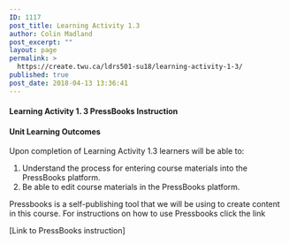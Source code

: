 ```yaml
---
ID: 1117
post_title: Learning Activity 1.3
author: Colin Madland
post_excerpt: ""
layout: page
permalink: >
  https://create.twu.ca/ldrs501-su18/learning-activity-1-3/
published: true
post_date: 2018-04-13 13:36:41
---
```

<h4>Learning Activity 1. 3 PressBooks Instruction</h4>
<h4>Unit Learning Outcomes</h4>
Upon completion of Learning Activity 1.3 learners will be able to:
<ol>
 	<li>Understand the process for entering course materials into the PressBooks platform.</li>
 	<li>Be able to edit course materials in the PressBooks platform.</li>
</ol>
Pressbooks is a self-publishing tool that we will be using to create content in this course. For instructions on how to use Pressbooks click the link

[Link to PressBooks instruction]